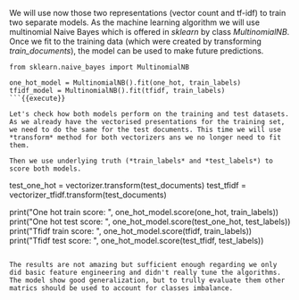 We will use now those two representations (vector count and tf-idf) to train two separate models. As the machine learning algorithm we will use multinomial Naive Bayes which is offered in *sklearn* by class *MultinomialNB*. Once we fit to the training data (which were created by transforming *train_documents*), the model can be used to make future predictions.

```
from sklearn.naive_bayes import MultinomialNB

one_hot_model = MultinomialNB().fit(one_hot, train_labels)
tfidf_model = MultinomialNB().fit(tfidf, train_labels)
```{{execute}}

Let's check how both models perform on the training and test datasets. As we already have the vectorised presentations for the training set, we need to do the same for the test documents. This time we will use *transform* method for both vectorizers ans we no longer need to fit them.

Then we use underlying truth (*train_labels* and *test_labels*) to score both models.

```
test_one_hot = vectorizer.transform(test_documents)
test_tfidf = vectorizer_tfidf.transform(test_documents)

print("One hot train score: ", one_hot_model.score(one_hot, train_labels))
print("One hot test score: ", one_hot_model.score(test_one_hot, test_labels))
print("Tfidf train score: ", one_hot_model.score(tfidf, train_labels))
print("Tfidf test score: ", one_hot_model.score(test_tfidf, test_labels))
```{{execute}}

The results are not amazing but sufficient enough regarding we only did basic feature engineering and didn't really tune the algorithms. The model show good generalization, but to trully evaluate them other matrics should be used to account for classes imbalance.
